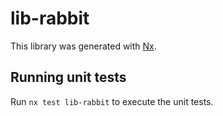 # lib-rabbit

This library was generated with [Nx](https://nx.dev).

## Running unit tests

Run `nx test lib-rabbit` to execute the unit tests.
